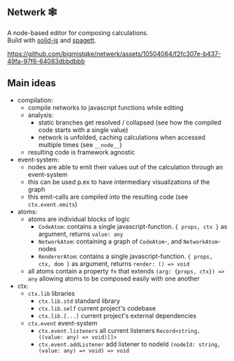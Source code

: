 ## Netwerk 🕸️

A node-based editor for composing calculations.<br/>
Build with <a href="https://solidjs.com/">solid-js</a> and <a href="https://github.com/bigmistqke/spagett">spagett</a>.

https://github.com/bigmistqke/netwerk/assets/10504064/f2fc307e-b437-49fa-97f6-64083dbbdbbb

## Main ideas

- compilation:
  - compile networks to javascript functions while editing
  - analysis:
    - static branches get resolved / collapsed (see how the compiled code starts with a single value)
    - network is unfolded, caching calculations when accessed multiple times (see `__node__`)
  - resulting code is framework agnostic
- event-system:
  - nodes are able to emit their values out of the calculation through an event-system
  - this can be used p.ex to have intermediary visualizations of the graph
  - this emit-calls are compiled into the resulting code (see `ctx.event.emits`)
- atoms:
  - atoms are individual blocks of logic
    - `CodeAtom`: contains a single javascript-function. `{ props, ctx }` as argument, returns `value: any`
    - `NetworkAtom`: containing a graph of `CodeAtom`-, and `NetworkAtom`-nodes
    - `RendererAtom`: contains a single javascript-function. `{ props, ctx, dom }` as argument, returns `render: () => void`
  - all atoms contain a property `fn` that extends `(arg: {props, ctx}) => any` allowing atoms to be composed easily with one another
- ctx:
  - `ctx.lib` libraries
    - `ctx.lib.std` standard library
    - `ctx.lib.self` current project's codebase
    - `ctx.lib.[...]` current project's external dependencies
  - `ctx.event` event-system
    - `ctx.event.listeners` all current listeners `Record<string, ((value: any) => void)[]>`
    - `ctx.event.addListener` add listener to nodeId `(nodeId: string, (value: any) => void) => void`
 
